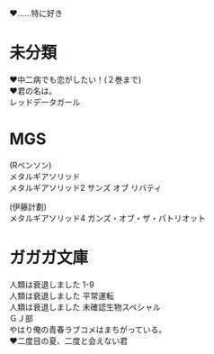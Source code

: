 ♥……特に好き  

# 未分類
♥中二病でも恋がしたい！(２巻まで)  
♥君の名は。  
レッドデータガール  

# MGS
(Rベンソン)  
メタルギアソリッド   
メタルギアソリッド2 サンズ オブ リバティ

(伊藤計劃)  
メタルギアソリッド4 ガンズ・オブ・ザ・パトリオット  

# ガガガ文庫
人類は衰退しました 1-9  
人類は衰退しました 平常運転  
人類は衰退しました 未確認生物スペシャル  
ＧＪ部  
やはり俺の青春ラブコメはまちがっている。  
♥二度目の夏、二度と会えない君